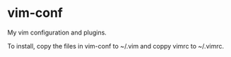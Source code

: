 vim-conf
========

My vim configuration and plugins. 

To install, copy the files in vim-conf to ~/.vim and coppy vimrc to ~/.vimrc.


